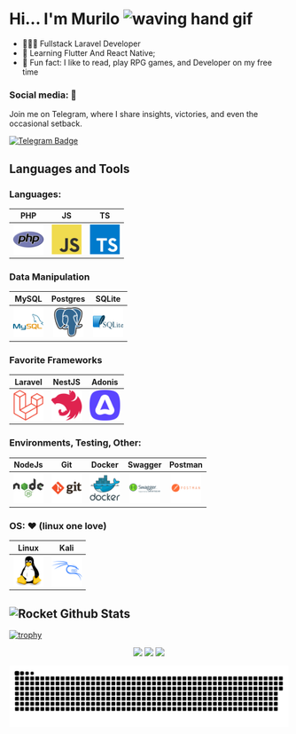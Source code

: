 # Hi... I'm Murilo  <img src="https://user-images.githubusercontent.com/72663882/171687151-bb31c996-c9d2-49c8-b593-734946893b23.gif" alt="waving hand gif" aria-hidden="true" width="40" />

- 👩🏾‍💻 Fullstack Laravel Developer
- 💭 Learning Flutter And React Native;
- 🎨 Fun fact: I like to read, play RPG games, and Developer on my free time 

### Social media: 📡    
Join me on Telegram, where I share insights, victories, and even the occasional setback. 

[![Telegram Badge](https://img.shields.io/badge/Telegram-blue?style=for-the-badge&logo=telegram&logoColor=white)](https://t.me/muriloamaral4)

## Languages and Tools 

### Languages:
| PHP | JS | TS | 
|:----------:|:----------:|:----------:|
| <img src="https://github.com/devicons/devicon/blob/master/icons/php/php-original.svg" title="PHP"  alt="PHP" width="55" height="55"/> | <img src="https://github.com/devicons/devicon/blob/master/icons/javascript/javascript-original.svg" title="JavaScript" alt="JavaScript" width="55" height="55"/> | <img src="https://github.com/devicons/devicon/blob/master/icons/typescript/typescript-original.svg" title="TypeScript" alt="TypeScript" width="55" height="55"/> |

### Data Manipulation

| MySQL | Postgres | SQLite |
|:----------:|:----------:|:----------:|
|<img src="https://github.com/devicons/devicon/blob/master/icons/mysql/mysql-original-wordmark.svg" title="MySQL" alt="MySQL" width="55" height="55"/>|<img src="https://github.com/devicons/devicon/blob/master/icons/postgresql/postgresql-original.svg" title="pg" alt="pg" width="55" height="55"/>|<img src="https://github.com/devicons/devicon/blob/master/icons/sqlite/sqlite-original-wordmark.svg" title="SQLite" alt="SQLite" width="55" height="55"/>|

### Favorite Frameworks

| Laravel | NestJS | Adonis |
|:----------:|:----------:|:----------:|
|<img src="https://github.com/devicons/devicon/blob/master/icons/laravel/laravel-original.svg" title="Laravel" alt="Laravel" width="55" height="55"/>|<img src="https://github.com/devicons/devicon/blob/master/icons/nestjs/nestjs-original.svg" title="NestJs" alt="NestJs" width="55" height="55"/>|<img src="https://github.com/devicons/devicon/blob/master/icons/adonisjs/adonisjs-original.svg" title="Adonis" alt="Adonis" width="55" height="55"/>|


### Environments, Testing, Other:

| NodeJs | Git | Docker | Swagger | Postman |
|:----------:|:----------:|:----------:|:----------:|:----------:|
|<img src="https://github.com/devicons/devicon/blob/master/icons/nodejs/nodejs-original-wordmark.svg" title="nodejs" alt="NodeJS" width="55" height="55"/>|<img src="https://github.com/devicons/devicon/blob/master/icons/git/git-original-wordmark.svg" title="Git" alt="Git" width="55" height="55"/>|<img src="https://github.com/devicons/devicon/blob/master/icons/docker/docker-original-wordmark.svg" title="Docker" alt="Docker" width="55" height="55"/>|  <img src="https://github.com/devicons/devicon/blob/master/icons/swagger/swagger-original-wordmark.svg" title="Swagger" alt="Swagger" width="55" height="55"/>|  <img src="https://github.com/devicons/devicon/blob/master/icons/postman/postman-original-wordmark.svg" title="Postman" alt="Postman" width="55" height="55"/>|<img src="https://banner2.cleanpng.com/20190501/xvt/kisspng-computer-icons-virtualbox-portable-network-graphic-virtualbox-icon-of-line-style-available-in-svg-5cca247f73f9e3.6112721115567514874751.jpg" title="Postman" alt="Postman" width="80" height="55"/>|


### OS: ❤️ (linux one love)

| Linux | Kali |
|:----------:|:----------:|
| <img src="https://github.com/devicons/devicon/blob/master/icons/linux/linux-original.svg" title="Linux" alt="Linux" width="55" height="55"/> | <img src="https://github.com/canaleal/devicon/blob/new-icon-kali-linux/icons/kalilinux/kalilinux-original-wordmark.svg" title="Linux" alt="Linux" width="55" height="55"/> |



## <img src="https://raw.githubusercontent.com/Tarikul-Islam-Anik/Animated-Fluent-Emojis/master/Emojis/Travel%20and%20places/Rocket.png" alt="Rocket" width="30" height="30" /> Github Stats 

[![trophy](https://github-profile-trophy.vercel.app/?username=Muamm4&title=Commits,Repositories,MultipleLang&theme=onedark)](https://github.com/ryo-ma/github-profile-trophy)

<div align="center">
  <img height="250em" src="https://streak-stats.demolab.com/?user=Muamm4&count_private=true&theme=blue-green&title_color=00b3ff"/>
  <img height="132em" src="https://bad-apple-github-readme.vercel.app/api?username=Muamm4&show_icons=true&count_private=true&line_height=20&icon_color=00b3ff&theme=blue-green&title_color=00b3ff"/>
  <img height="132em" src="https://github-readme-mwendwa.vercel.app/api/top-langs/?username=Muamm4&layout=compact&count_private=true&theme=blue-green&title_color=00b3ff"/>
</div>

<p align="center">
 <img width="1000" src="assets/github-snake.svg" alt="snake"/>
</p>
